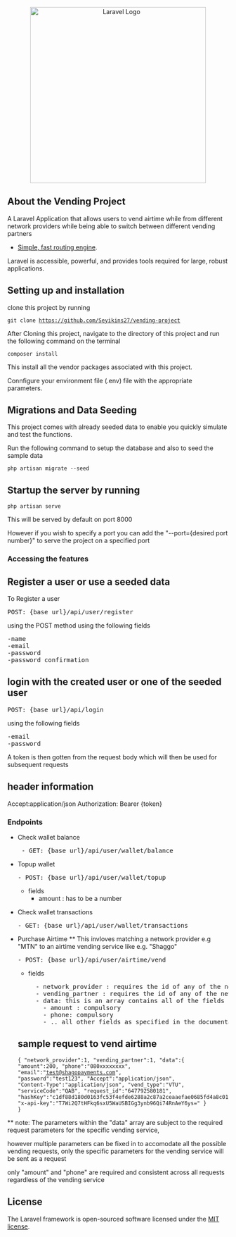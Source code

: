 <p align="center"><a href="https://laravel.com" target="_blank"><img src="https://raw.githubusercontent.com/laravel/art/master/logo-lockup/5%20SVG/2%20CMYK/1%20Full%20Color/laravel-logolockup-cmyk-red.svg" width="400" alt="Laravel Logo"></a></p>



## About the Vending Project

A Laravel Application that allows users to vend airtime while from different network providers while being able to switch between different vending partners

- [Simple, fast routing engine](https://laravel.com/docs/routing).

Laravel is accessible, powerful, and provides tools required for large, robust applications.

## Setting up and installation

clone this project by running 

<code><pre><tab><tab>git clone https://github.com/Seyikins27/vending-project </pre></code>

After Cloning this project, navigate to the directory of this project and run the following command on the terminal

<code><pre><tab><tab>composer install </pre></code>

This install all the vendor packages associated with this project.

Connfigure your environment file (.env) file with the appropriate parameters.

## Migrations and Data Seeding
This project comes with already seeded data to enable you quickly simulate and test the functions.

Run the following command to setup the database and also to seed the sample data
<code><pre><tab><tab>php artisan migrate --seed </pre></code>

## Startup the server by running 
<code><pre><tab><tab>php artisan serve  </pre></code> 

This will be served by default on port 8000  

However if you wish to specify a port you can add the "--port={desired port number}" to serve the project on a specified port

### Accessing the features

## Register a user or use a seeded data

To Register a user 

<pre>POST: {base_url}/api/user/register </pre>using the POST method using the following fields

<pre>
-name 
-email
-password
-password_confirmation </pre>

## login with the created user or one of the seeded user
<pre>POST: {base_url}/api/login </pre>

 using the following fields

 <pre>
-email
-password </pre>
 
A token is then gotten from the request body which will then be used for subsequent requests

## header information
Accept:application/json
Authorization: Bearer {token}

### Endpoints
- Check wallet balance
   <pre> - GET: {base_url}/api/user/wallet/balance </pre>

- Topup wallet
    <pre>- POST: {base_url}/api/user/wallet/topup </pre>
    - fields
        - amount : has to be a number

- Check wallet transactions
    <pre>- GET: {base_url}/api/user/wallet/transactions </pre>
 
- Purchase Airtime
** This invloves matching a network provider e.g "MTN" to an airtime vending service like e.g. "Shaggo"

    <pre>- POST: {base_url}/api/user/airtime/vend </pre>
    - fields
      <pre>
        - network_provider : requires the id of any of the network providers that exists in the database,
        - vending_partner : requires the id of any of the network providers that exists in the database,
        - data: this is an array contains all of the fields required by any of the vending partners to be able to make a request to vend
          - amount : compulsory
          - phone: compulsory
          - .. all other fields as specified in the documentation of the vending service provider </pre>

    ## sample request to vend airtime
    <code><pre>{
      "network_provider":1,
      "vending_partner":1,
      "data":{
         "amount":200,
         "phone":"080xxxxxxxx",
         "email":"test@shagopayments.com",
         "password":"test123",
         "Accept":"application/json",
         "Content-Type":"application/json",
         "vend_type":"VTU",
         "serviceCode":"QAB",
         "request_id":"647792580181",
         "hashKey":"c1df88d180d0163fc53f4efde6288a2c87a2ceaaefae0685fd4a8c01b217e70d",
         "x-api-key":"T7Wi2Q7tHFkq6sxU5WaUSBIGg3ynb96Qi74RnAeY6ys="
      }
}</pre></code>

** note: The parameters within the "data" array are subject to the required request parameters for the specific vending service, 

however multiple parameters can be fixed in to accomodate all the possible vending requests, only the specific parameters for the vending service will be sent as a request

only "amount" and "phone" are required and consistent across all requests regardless of the vending service


## License

The Laravel framework is open-sourced software licensed under the [MIT license](https://opensource.org/licenses/MIT).
